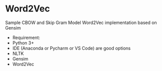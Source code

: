 # Word2Vec
Sample CBOW and Skip Gram Model Word2Vec implementation based on Gensim
* Requirement:
* Python 3+
* IDE (Anaconda or Pycharm or VS Code) are good options
* NLTK
* Gensim
* Word2Vec
